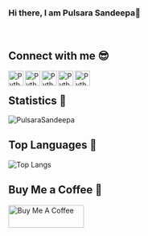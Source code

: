 ### Hi there, I am Pulsara Sandeepa👋

<!--
**PulsaraSandeepa/PulsaraSandeepa** is a ✨ _special_ ✨ repository because its `README.md` (this file) appears on your GitHub profile.
Hi, I'm [Abhishek Naidu](https://blog.abhisheknaidu.tech/), a Full Stack Developer 🚀 from India, currently, I'm a Project Collaborator 🙍🏽‍♂️ [@CreativeCommons](https://opensource.creativecommons.org/community/community-team/members/), Mentor 👨🏽‍💼[@BITSoC](https://github.com/BITSoC) and a Former Research Intern [@IIT Hyderabad](https://iith.ac.in/). Beside's programming, I enjoy eating food and traveling.

-->
</br>

## Connect with me 😎
<p align="Left">
 <a href="https://www.linkedin.com/in/pulsarasandeepa/" target="_blank" rel="noopener noreferrer"> <img align ="left" src="https://img.icons8.com/color/2x/linkedin.png" alt="Python" height="30" style="vertical-align:top;"></a>
 <a href="https://stackoverflow.com/users/10611878/pulsara-sandeepa"> <img align ="left" src="https://img.icons8.com/color/2x/stackoverflow.png" alt="Python" height="30" style="vertical-align:top;"></a>
   <a href="https://iampulsara.medium.com/"> <img align ="left" src="https://img.icons8.com/color/2x/medium-monogram.png" alt="Python" height="30" style="vertical-align:top; "></a>
   <a href="mailto:pulsarasandeepa@gmail.com"> <img align ="left" src="https://img.icons8.com/color/2x/gmail--v2.png" alt="Python" height="30" style="vertical-align:top; "></a>
   <a href="https://www.instagram.com/pulsarasandeepa/"> <img align ="left" src="https://img.icons8.com/color/2x/instagram-new--v1.png" alt="Python" height="30" style="vertical-align:top;"></a>
</p>
</br>

## Statistics 🎨

 <img src= "https://github-readme-stats.vercel.app/api?username=PulsaraSandeepa&show_icons=true&theme=gotham" alt="PulsaraSandeepa" />


## Top Languages 🎉

![Top Langs](https://github-readme-stats.vercel.app/api/top-langs/?username=PulsaraSandeepa&theme=tokyonight)

## Buy Me a Coffee 🍵

<a href="https://www.buymeacoffee.com/pulsara" target="_blank"><img src="https://cdn.buymeacoffee.com/buttons/v2/default-yellow.png" alt="Buy Me A Coffee" style="height: 45px !important;width: 150px !important;" ></a>
